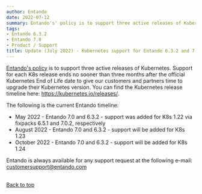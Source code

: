 ```yaml
---
author: Entando
date: 2022-07-12
summary: Entando's' policy is to support three active releases of Kubernetes. Support for each K8s release ends no sooner than three months after the official Kubernetes End of Life date to give our customers and partners time to upgrade their Kubernetes version. The following is the current Entando timeline.
tags:
- Entando 6.3.2
- Entando 7.0
- Product / Support
title: Update (July 2022) - Kubernetes support for Entando 6.3.2 and 7.0
---
```


<p><a href="https://www.entando.com/page/en/eosl">Entando's policy</a> is to support three active releases of Kubernetes. Support for each K8s release ends no sooner than three months after the official Kubernetes End of Life date to give our customers and partners time to upgrade their Kubernetes version. You can find the Kubernetes release timeline here: <a href="https://kubernetes.io/releases/" target="_blank">https://kubernetes.io/releases/</a>.</p>

<p>The following is the current Entando timeline:</p>

<ul>
	<li>May 2022 - Entando 7.0 and 6.3.2 - support was added for K8s 1.22 via fixpacks 6.5.1 and 7.0.2, respectively</li>
	<li>August 2022 - Entando 7.0 and 6.3.2 - support will be added for K8s 1.23</li>
	<li>October 2022 - Entando 7.0 and 6.3.2 - support will be added for K8s 1.24</li>
</ul>

<p>Entando is always available for any support request at the following e-mail: <a href="mailto:customersupport@entando.com">customersupport@entando.com</a></p>

</span><br><a href="#">Back to top</a></span></p>